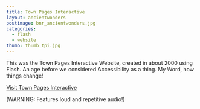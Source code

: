 ```yaml
---
title: Town Pages Interactive
layout: ancientwonders
postimage: bnr_ancientwonders.jpg
categories:
  - flash
  - website
thumb: thumb_tpi.jpg
---
```


This was the Town Pages Interactive Website, created in about 2000 using Flash. An age before we considered Accessibility as a thing.  My Word, how things change!

[Visit Town Pages Interactive](http://www.leighhowells.com/museum/tpi)

(WARNING: Features loud and repetitive audio!)